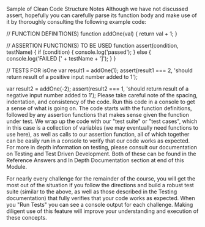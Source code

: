 Sample of Clean Code Structure
Notes
Although we have not discussed assert, hopefully you can carefully parse its function body and make use of it by thoroughly consulting the following example code:

// FUNCTION DEFINITION(S)
function addOne(val) {
  return val + 1;
}

// ASSERTION FUNCTION(S) TO BE USED
function assert(condition, testName) {
  if (condition) {
    console.log('passed');
  } else {
    console.log('FAILED [' + testName + ']');
  }
}

// TESTS FOR isOne
var result1 = addOne(1);
assert(result1 === 2, 'should return result of a positive input number added to 1');

var result2 = addOne(-2);
assert(result2 === 1, 'should return result of a negative input number added to 1');
Please take careful note of the spacing, indentation, and consistency of the code. Run this code in a console to get a sense of what is going on. The code starts with the function definitions, followed by any assertion functions that makes sense given the function under test. We wrap up the code with our "test suite" or "test cases", which in this case is a collection of variables (we may eventually need functions to use here), as well as calls to our assertion function, all of which together can be easily run in a console to verify that our code works as expected. For more in depth information on testing, please consult our documentation on Testing and Test Driven Development. Both of these can be found in the Reference Answers and In Depth Documentation section at end of this Module.

For nearly every challenge for the remainder of the course, you will get the most out of the situation if you follow the directions and build a robust test suite (similar to the above, as well as those described in the Testing documentation) that fully verifies that your code works as expected. When you "Run Tests" you can see a console output for each challenge. Making diligent use of this feature will improve your understanding and execution of these concepts.
